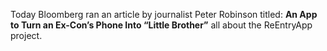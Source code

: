 Today Bloomberg ran an article by journalist Peter Robinson titled: **An App to Turn an Ex-Con’s Phone Into “Little Brother”** all about the ReEntryApp project.
